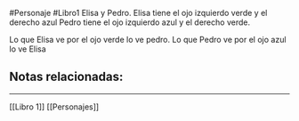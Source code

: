 #Personaje #Libro1 
Elisa y Pedro.
Elisa tiene el ojo izquierdo verde y el derecho azul
Pedro tiene el ojo izquierdo azul y el derecho verde.

Lo que Elisa ve por el ojo verde lo ve pedro.
Lo que Pedro ve por el ojo azul lo ve Elisa

## Notas relacionadas:
----
[[Libro 1]]
[[Personajes]]
